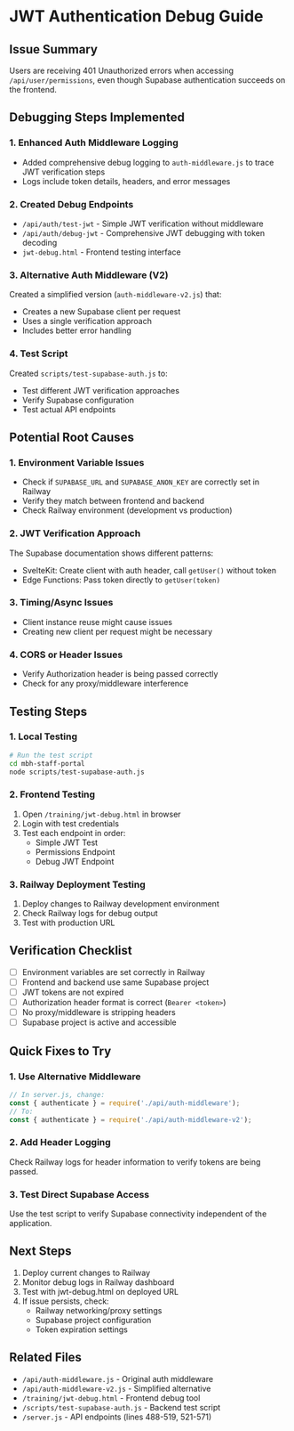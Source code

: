 # JWT Authentication Debug Guide

## Issue Summary
Users are receiving 401 Unauthorized errors when accessing `/api/user/permissions`, even though Supabase authentication succeeds on the frontend.

## Debugging Steps Implemented

### 1. Enhanced Auth Middleware Logging
- Added comprehensive debug logging to `auth-middleware.js` to trace JWT verification steps
- Logs include token details, headers, and error messages

### 2. Created Debug Endpoints
- `/api/auth/test-jwt` - Simple JWT verification without middleware
- `/api/auth/debug-jwt` - Comprehensive JWT debugging with token decoding
- `jwt-debug.html` - Frontend testing interface

### 3. Alternative Auth Middleware (V2)
Created a simplified version (`auth-middleware-v2.js`) that:
- Creates a new Supabase client per request
- Uses a single verification approach
- Includes better error handling

### 4. Test Script
Created `scripts/test-supabase-auth.js` to:
- Test different JWT verification approaches
- Verify Supabase configuration
- Test actual API endpoints

## Potential Root Causes

### 1. Environment Variable Issues
- Check if `SUPABASE_URL` and `SUPABASE_ANON_KEY` are correctly set in Railway
- Verify they match between frontend and backend
- Check Railway environment (development vs production)

### 2. JWT Verification Approach
The Supabase documentation shows different patterns:
- SvelteKit: Create client with auth header, call `getUser()` without token
- Edge Functions: Pass token directly to `getUser(token)`

### 3. Timing/Async Issues
- Client instance reuse might cause issues
- Creating new client per request might be necessary

### 4. CORS or Header Issues
- Verify Authorization header is being passed correctly
- Check for any proxy/middleware interference

## Testing Steps

### 1. Local Testing
```bash
# Run the test script
cd mbh-staff-portal
node scripts/test-supabase-auth.js
```

### 2. Frontend Testing
1. Open `/training/jwt-debug.html` in browser
2. Login with test credentials
3. Test each endpoint in order:
   - Simple JWT Test
   - Permissions Endpoint
   - Debug JWT Endpoint

### 3. Railway Deployment Testing
1. Deploy changes to Railway development environment
2. Check Railway logs for debug output
3. Test with production URL

## Verification Checklist

- [ ] Environment variables are set correctly in Railway
- [ ] Frontend and backend use same Supabase project
- [ ] JWT tokens are not expired
- [ ] Authorization header format is correct (`Bearer <token>`)
- [ ] No proxy/middleware is stripping headers
- [ ] Supabase project is active and accessible

## Quick Fixes to Try

### 1. Use Alternative Middleware
```javascript
// In server.js, change:
const { authenticate } = require('./api/auth-middleware');
// To:
const { authenticate } = require('./api/auth-middleware-v2');
```

### 2. Add Header Logging
Check Railway logs for header information to verify tokens are being passed.

### 3. Test Direct Supabase Access
Use the test script to verify Supabase connectivity independent of the application.

## Next Steps

1. Deploy current changes to Railway
2. Monitor debug logs in Railway dashboard
3. Test with jwt-debug.html on deployed URL
4. If issue persists, check:
   - Railway networking/proxy settings
   - Supabase project configuration
   - Token expiration settings

## Related Files
- `/api/auth-middleware.js` - Original auth middleware
- `/api/auth-middleware-v2.js` - Simplified alternative
- `/training/jwt-debug.html` - Frontend debug tool
- `/scripts/test-supabase-auth.js` - Backend test script
- `/server.js` - API endpoints (lines 488-519, 521-571)
